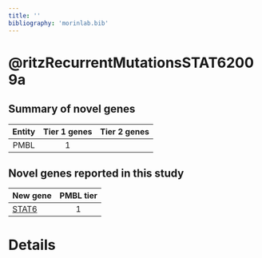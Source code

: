 ```yaml
---
title: ''
bibliography: 'morinlab.bib'
---
```


# @ritzRecurrentMutationsSTAT62009a
## Summary of novel genes

|Entity| Tier 1 genes| Tier 2 genes|
|:-:|:-:|:-:|
|PMBL|1||

## Novel genes reported in this study

|New gene|PMBL tier|
|:-|:-:|
|[STAT6](STAT6)|1 |

# Details

